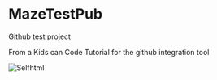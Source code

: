 # MazeTestPub
Github test project 

From a Kids can Code Tutorial for the github integration tool

<img src="www.hotbytedog.w4f.eu/pic/KidsCanCode.png" alt="Selfhtml"/>

